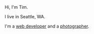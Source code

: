 Hi, I'm Tim.

I live in Seattle, WA.

I'm a [web developer](//github.com/timhugh) and a [photographer](//instagram.com/timhugh).
